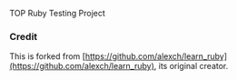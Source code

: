 TOP Ruby Testing Project


### Credit

This is forked from [https://github.com/alexch/learn_ruby](https://github.com/alexch/learn_ruby), its original creator.
